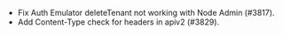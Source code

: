 - Fix Auth Emulator deleteTenant not working with Node Admin (#3817).
- Add Content-Type check for headers in apiv2 (#3829).
